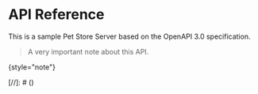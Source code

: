 # API Reference

This is a sample Pet Store Server based on the OpenAPI 3.0 specification.

> A very important note about this API.
> 
{style="note"}


<api-doc openapi-path="../oas/ref-test/pet-api.yaml"></api-doc>
[//]: # (<api-schema openapi-path="../oas/ref-test/schemas/pet.yaml" name="ErrorModel"/>)



<!-- Use the <api-doc> element to generate the documentation for a few specific endpoints and methods with the same tag 
or <api-endpoint> element to generate the documentation for a specific endpoint and method.
See the subsections here for specific examples. -->